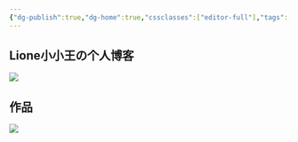 ```yaml
---
{"dg-publish":true,"dg-home":true,"cssclasses":["editor-full"],"tags":["gardenEntry"],"permalink":"/Home/","dgPassFrontmatter":true}
---
```


## Lione小小王の个人博客
![](example.components)
## 作品
![](blog.components)